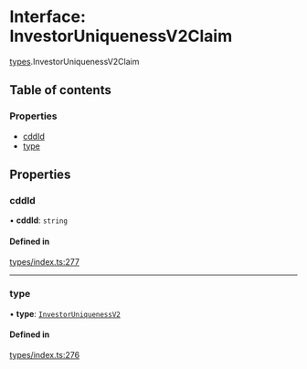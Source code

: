 # Interface: InvestorUniquenessV2Claim

[types](../wiki/types).InvestorUniquenessV2Claim

## Table of contents

### Properties

- [cddId](../wiki/types.InvestorUniquenessV2Claim#cddid)
- [type](../wiki/types.InvestorUniquenessV2Claim#type)

## Properties

### cddId

• **cddId**: `string`

#### Defined in

[types/index.ts:277](https://github.com/PolymeshAssociation/polymesh-sdk/blob/339b7503/src/types/index.ts#L277)

___

### type

• **type**: [`InvestorUniquenessV2`](../wiki/types.ClaimType#investoruniquenessv2)

#### Defined in

[types/index.ts:276](https://github.com/PolymeshAssociation/polymesh-sdk/blob/339b7503/src/types/index.ts#L276)

